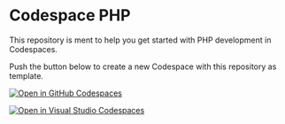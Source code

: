 # Codespace PHP

This repository is ment to help you get started with PHP development in Codespaces.

Push the button below to create a new Codespace with this repository as template.

[![Open in GitHub Codespaces](https://github.com/codespaces/badge.svg)](https://github.com/codespaces/new?template_repository=hilli/codespace-php)

[![Open in Visual Studio Codespaces](https://open.vscode.dev/badges/open-in-codespaces.svg)](https://open.vscode.dev/github/hilli/codespace-php)
